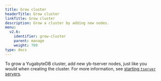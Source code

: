 ```yaml
---
title: Grow cluster
headerTitle: Grow cluster
linkTitle: Grow cluster
description: Grow a cluster by adding new nodes.
menu:
  v2.6:
    identifier: grow-cluster
    parent: manage
    weight: 709
type: docs
---
```


To grow a YugabyteDB cluster, add new yb-tserver nodes, just like you would when creating the cluster.
For more information, see [starting `tserver` servers](../../deploy/manual-deployment/start-tservers/).
